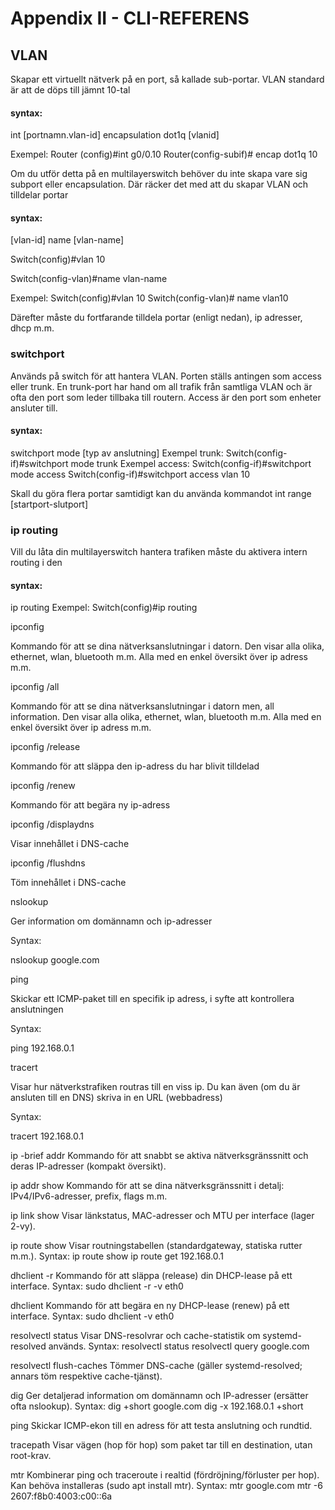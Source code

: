 # Appendix II - CLI-REFERENS

## VLAN

Skapar ett virtuellt nätverk på en port, så kallade sub-portar. VLAN standard är att de döps till jämnt 10-tal

#### syntax:

int [portnamn.vlan-id]
encapsulation dot1q [vlanid]

Exempel: Router (config)#int g0/0.10
Router(config-subif)# encap dot1q 10

Om du utför detta på en multilayerswitch behöver du inte skapa vare sig subport eller encapsulation. Där räcker det med att du skapar VLAN och tilldelar portar

#### syntax:

[vlan-id]
name [vlan-name]

Switch(config)#vlan 10

Switch(config-vlan)#name vlan-name

Exempel: Switch(config)#vlan 10
Switch(config-vlan)# name vlan10

Därefter måste du fortfarande tilldela portar (enligt nedan), ip adresser, dhcp m.m.

### switchport

Används på switch för att hantera VLAN. Porten ställs antingen som access eller trunk. En trunk-port har hand om all trafik från samtliga VLAN och är ofta den port som leder tillbaka till routern. Access är den port som enheter ansluter till.

#### syntax:

switchport mode [typ av anslutning]
Exempel trunk: Switch(config-if)#switchport mode trunk
Exempel access: Switch(config-if)#switchport mode access
Switch(config-if)#switchport access vlan 10

Skall du göra flera portar samtidigt kan du använda kommandot int range [startport-slutport]

### ip routing

Vill du låta din multilayerswitch hantera trafiken måste du aktivera intern routing i den

#### syntax:

ip routing
Exempel: Switch(config)#ip routing


ipconfig

Kommando för att se dina nätverksanslutningar i datorn. Den visar alla olika, ethernet, wlan, bluetooth m.m. Alla med en enkel översikt över ip adress m.m.

ipconfig /all

Kommando för att se dina nätverksanslutningar i datorn men, all information. Den visar alla olika, ethernet, wlan, bluetooth m.m. Alla med en enkel översikt över ip adress m.m.

ipconfig /release

Kommando för att släppa den ip-adress du har blivit tilldelad

ipconfig /renew

Kommando för att begära ny ip-adress

ipconfig /displaydns

Visar innehållet i DNS-cache

ipconfig /flushdns

Töm innehållet i DNS-cache

nslookup

Ger information om domännamn och ip-adresser

Syntax:

nslookup google.com

ping

Skickar ett ICMP-paket till en specifik ip adress, i syfte att kontrollera anslutningen

Syntax:

ping 192.168.0.1

tracert

Visar hur nätverkstrafiken routras till en viss ip. Du kan även (om du är ansluten till en DNS) skriva in en URL (webbadress)

Syntax:

tracert 192.168.0.1

ip -brief addr
Kommando för att snabbt se aktiva nätverksgränssnitt och deras IP-adresser (kompakt översikt).

ip addr show
Kommando för att se dina nätverksgränssnitt i detalj: IPv4/IPv6-adresser, prefix, flags m.m.

ip link show
Visar länkstatus, MAC-adresser och MTU per interface (lager 2-vy).

ip route show
Visar routningstabellen (standardgateway, statiska rutter m.m.).
Syntax:
ip route show
ip route get 192.168.0.1

dhclient -r
Kommando för att släppa (release) din DHCP-lease på ett interface.
Syntax:
sudo dhclient -r -v eth0

dhclient
Kommando för att begära en ny DHCP-lease (renew) på ett interface.
Syntax:
sudo dhclient -v eth0

resolvectl status
Visar DNS-resolvrar och cache-statistik om systemd-resolved används.
Syntax:
resolvectl status
resolvectl query google.com

resolvectl flush-caches
Tömmer DNS-cache (gäller systemd-resolved; annars töm respektive cache-tjänst).

dig
Ger detaljerad information om domännamn och IP-adresser (ersätter ofta nslookup).
Syntax:
dig +short google.com
dig -x 192.168.0.1 +short

ping
Skickar ICMP-ekon till en adress för att testa anslutning och rundtid.

tracepath
Visar vägen (hop för hop) som paket tar till en destination, utan root-krav.

mtr
Kombinerar ping och traceroute i realtid (fördröjning/förluster per hop). Kan behöva installeras (sudo apt install mtr).
Syntax:
mtr google.com
mtr -6 2607:f8b0:4003:c00::6a


